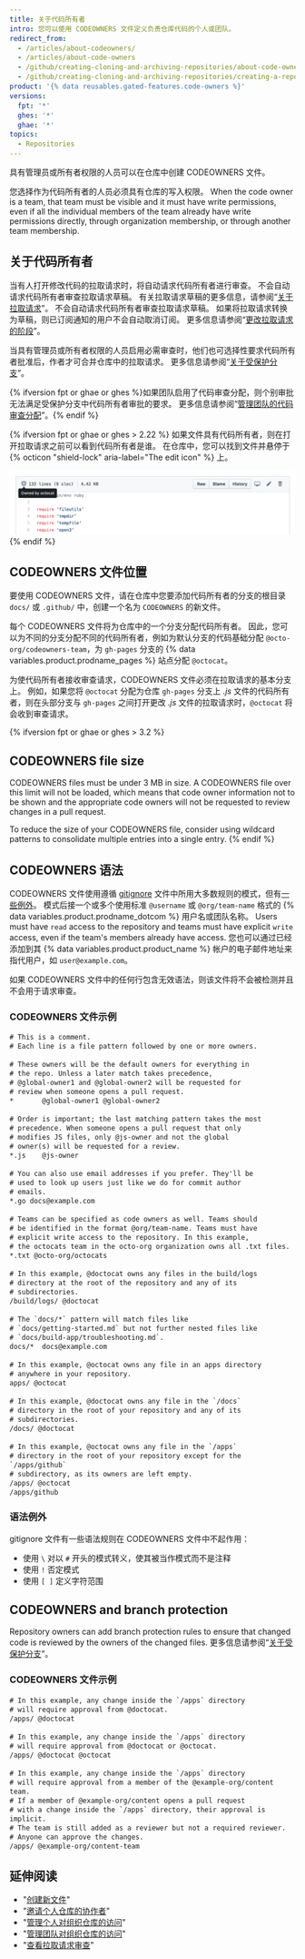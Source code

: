```yaml
---
title: 关于代码所有者
intro: 您可以使用 CODEOWNERS 文件定义负责仓库代码的个人或团队。
redirect_from:
  - /articles/about-codeowners/
  - /articles/about-code-owners
  - /github/creating-cloning-and-archiving-repositories/about-code-owners
  - /github/creating-cloning-and-archiving-repositories/creating-a-repository-on-github/about-code-owners
product: '{% data reusables.gated-features.code-owners %}'
versions:
  fpt: '*'
  ghes: '*'
  ghae: '*'
topics:
  - Repositories
---
```


具有管理员或所有者权限的人员可以在仓库中创建 CODEOWNERS 文件。

您选择作为代码所有者的人员必须具有仓库的写入权限。 When the code owner is a team, that team must be visible and it must have write permissions, even if all the individual members of the team already have write permissions directly, through organization membership, or through another team membership.

## 关于代码所有者

当有人打开修改代码的拉取请求时，将自动请求代码所有者进行审查。 不会自动请求代码所有者审查拉取请求草稿。 有关拉取请求草稿的更多信息，请参阅“[关于拉取请求](/github/collaborating-with-issues-and-pull-requests/about-pull-requests#draft-pull-requests)”。 不会自动请求代码所有者审查拉取请求草稿。 如果将拉取请求转换为草稿，则已订阅通知的用户不会自动取消订阅。 更多信息请参阅“[更改拉取请求的阶段](/github/collaborating-with-issues-and-pull-requests/changing-the-stage-of-a-pull-request)”。

当具有管理员或所有者权限的人员启用必需审查时，他们也可选择性要求代码所有者批准后，作者才可合并仓库中的拉取请求。 更多信息请参阅“[关于受保护分支](/github/administering-a-repository/about-protected-branches#require-pull-request-reviews-before-merging)”。

{% ifversion fpt or ghae or ghes %}如果团队启用了代码审查分配，则个别审批无法满足受保护分支中代码所有者审批的要求。 更多信息请参阅“[管理团队的代码审查分配](/organizations/organizing-members-into-teams/managing-code-review-assignment-for-your-team)”。{% endif %}

{% ifversion fpt or ghae or ghes > 2.22 %}
如果文件具有代码所有者，则在打开拉取请求之前可以看到代码所有者是谁。 在仓库中，您可以找到文件并悬停于 {% octicon "shield-lock" aria-label="The edit icon" %} 上。

![仓库中文件的代码所有者](/assets/images/help/repository/code-owner-for-a-file.png)
{% endif %}

## CODEOWNERS 文件位置

要使用 CODEOWNERS 文件，请在仓库中您要添加代码所有者的分支的根目录 `docs/` 或 `.github/` 中，创建一个名为 `CODEOWNERS` 的新文件。

每个 CODEOWNERS 文件将为仓库中的一个分支分配代码所有者。 因此，您可以为不同的分支分配不同的代码所有者，例如为默认分支的代码基础分配 `@octo-org/codeowners-team`，为 `gh-pages` 分支的 {% data variables.product.prodname_pages %} 站点分配 `@octocat`。

为使代码所有者接收审查请求，CODEOWNERS 文件必须在拉取请求的基本分支上。 例如，如果您将 `@octocat` 分配为仓库 `gh-pages` 分支上 *.js* 文件的代码所有者，则在头部分支与 `gh-pages` 之间打开更改 *.js* 文件的拉取请求时，`@octocat` 将会收到审查请求。

{% ifversion fpt or ghae or ghes > 3.2 %}
## CODEOWNERS file size

CODEOWNERS files must be under 3 MB in size. A CODEOWNERS file over this limit will not be loaded, which means that code owner information not to be shown and the appropriate code owners will not be requested to review changes in a pull request.

To reduce the size of your CODEOWNERS file, consider using wildcard patterns to consolidate multiple entries into a single entry.
{% endif %}

## CODEOWNERS 语法

CODEOWNERS 文件使用遵循 [gitignore](https://git-scm.com/docs/gitignore#_pattern_format) 文件中所用大多数规则的模式，但有[一些例外](#syntax-exceptions)。 模式后接一个或多个使用标准 `@username` 或 `@org/team-name` 格式的 {% data variables.product.prodname_dotcom %} 用户名或团队名称。 Users must have `read` access to the repository and teams must have explicit `write` access, even if the team's members already have access. 您也可以通过已经添加到其 {% data variables.product.product_name %} 帐户的电子邮件地址来指代用户，如 `user@example.com`。

如果 CODEOWNERS 文件中的任何行包含无效语法，则该文件将不会被检测并且不会用于请求审查。
### CODEOWNERS 文件示例
```
# This is a comment.
# Each line is a file pattern followed by one or more owners.

# These owners will be the default owners for everything in
# the repo. Unless a later match takes precedence,
# @global-owner1 and @global-owner2 will be requested for
# review when someone opens a pull request.
*       @global-owner1 @global-owner2

# Order is important; the last matching pattern takes the most
# precedence. When someone opens a pull request that only
# modifies JS files, only @js-owner and not the global
# owner(s) will be requested for a review.
*.js    @js-owner

# You can also use email addresses if you prefer. They'll be
# used to look up users just like we do for commit author
# emails.
*.go docs@example.com

# Teams can be specified as code owners as well. Teams should
# be identified in the format @org/team-name. Teams must have
# explicit write access to the repository. In this example,
# the octocats team in the octo-org organization owns all .txt files.
*.txt @octo-org/octocats

# In this example, @doctocat owns any files in the build/logs
# directory at the root of the repository and any of its
# subdirectories.
/build/logs/ @doctocat

# The `docs/*` pattern will match files like
# `docs/getting-started.md` but not further nested files like
# `docs/build-app/troubleshooting.md`.
docs/*  docs@example.com

# In this example, @octocat owns any file in an apps directory
# anywhere in your repository.
apps/ @octocat

# In this example, @doctocat owns any file in the `/docs`
# directory in the root of your repository and any of its
# subdirectories.
/docs/ @doctocat

# In this example, @octocat owns any file in the `/apps` 
# directory in the root of your repository except for the `/apps/github` 
# subdirectory, as its owners are left empty.
/apps/ @octocat
/apps/github 
```
### 语法例外
gitignore 文件有一些语法规则在 CODEOWNERS 文件中不起作用：
- 使用 `\` 对以 `#` 开头的模式转义，使其被当作模式而不是注释
- 使用 `!` 否定模式
- 使用 `[ ]` 定义字符范围

## CODEOWNERS and branch protection
Repository owners can add branch protection rules to ensure that changed code is reviewed by the owners of the changed files. 更多信息请参阅“[关于受保护分支](/github/administering-a-repository/defining-the-mergeability-of-pull-requests/about-protected-branches)”。


### CODEOWNERS 文件示例
```
# In this example, any change inside the `/apps` directory
# will require approval from @doctocat.
/apps/ @doctocat

# In this example, any change inside the `/apps` directory
# will require approval from @doctocat or @octocat.
/apps/ @doctocat @octocat

# In this example, any change inside the `/apps` directory
# will require approval from a member of the @example-org/content team.
# If a member of @example-org/content opens a pull request 
# with a change inside the `/apps` directory, their approval is implicit.
# The team is still added as a reviewer but not a required reviewer.
# Anyone can approve the changes.
/apps/ @example-org/content-team
```



## 延伸阅读

- "[创建新文件](/articles/creating-new-files)"
- "[邀请个人仓库的协作者](/articles/inviting-collaborators-to-a-personal-repository)"
- "[管理个人对组织仓库的访问](/articles/managing-an-individual-s-access-to-an-organization-repository)"
- "[管理团队对组织仓库的访问](/articles/managing-team-access-to-an-organization-repository)"
- "[查看拉取请求审查](/articles/viewing-a-pull-request-review)"
